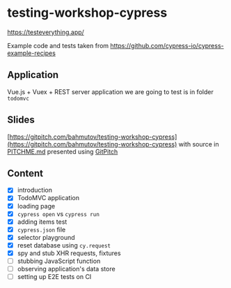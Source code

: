 # testing-workshop-cypress

https://testeverything.app/

Example code and tests taken from https://github.com/cypress-io/cypress-example-recipes

## Application

Vue.js + Vuex + REST server application we are going to test is in folder `todomvc`

## Slides

[https://gitpitch.com/bahmutov/testing-workshop-cypress](https://gitpitch.com/bahmutov/testing-workshop-cypress) with source in [PITCHME.md](PITCHME.md) presented using [GitPitch](https://gitpitch.com/)

## Content

- [x] introduction
- [x] TodoMVC application
- [x] loading page
- [x] `cypress open` vs `cypress run`
- [x] adding items test
- [x] `cypress.json` file
- [x] selector playground
- [x] reset database using `cy.request`
- [x] spy and stub XHR requests, fixtures
- [ ] stubbing JavaScript function
- [ ] observing application's data store
- [ ] setting up E2E tests on CI

